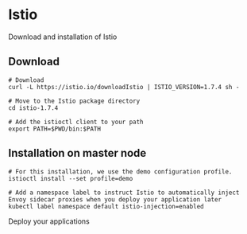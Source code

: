 # Istio 

Download and installation of Istio

## Download 

```
# Download
curl -L https://istio.io/downloadIstio | ISTIO_VERSION=1.7.4 sh -

# Move to the Istio package directory
cd istio-1.7.4

# Add the istioctl client to your path
export PATH=$PWD/bin:$PATH
```

## Installation on master node

```
# For this installation, we use the demo configuration profile. 
istioctl install --set profile=demo

# Add a namespace label to instruct Istio to automatically inject Envoy sidecar proxies when you deploy your application later
kubectl label namespace default istio-injection=enabled
```

Deploy your applications
